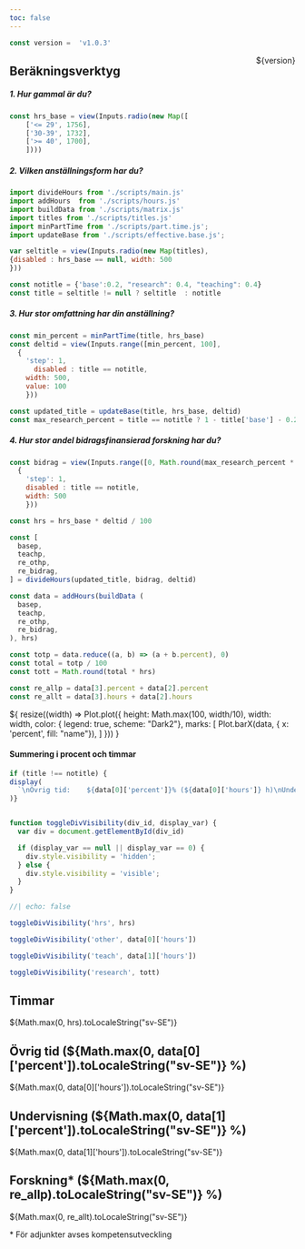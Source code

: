 ```yaml
---
toc: false
---
```


```js
const version =  'v1.0.3'
```

<div style="float: right" >${version}</div>
<h2>Beräkningsverktyg</h2>

<!-- Text? -->

<h5>1. Hur gammal är du?</h5>

```js
const hrs_base = view(Inputs.radio(new Map([
    ['<= 29', 1756],
    ['30-39', 1732],
    ['>= 40', 1700],
    ])))

```

<h5>2. Vilken anställningsform har du?</h5>


```js
import divideHours from './scripts/main.js'
import addHours  from './scripts/hours.js'
import buildData from './scripts/matrix.js'
import titles from './scripts/titles.js'
import minPartTime from './scripts/part.time.js';
import updateBase from './scripts/effective.base.js';
```

```js
var seltitle = view(Inputs.radio(new Map(titles),
{disabled : hrs_base == null, width: 500
}))
```

```js
const notitle = {'base':0.2, "research": 0.4, "teaching": 0.4}
const title = seltitle != null ? seltitle  : notitle
```

<h5>3. Hur stor omfattning har din anställning?</h5>

```js
const min_percent = minPartTime(title, hrs_base)
const deltid = view(Inputs.range([min_percent, 100],
  {
    'step': 1,
      disabled : title == notitle,
    width: 500,
    value: 100
    }))
```

```js
const updated_title = updateBase(title, hrs_base, deltid)
const max_research_percent = title == notitle ? 1 - title['base'] - 0.2 : (deltid*0.8)/100 - title['base']
```

<h5>4. Hur stor andel bidragsfinansierad forskning har du?</h5>

```js
const bidrag = view(Inputs.range([0, Math.round(max_research_percent * 100) +1],
  {
    'step': 1,
    disabled : title == notitle,
    width: 500
    }))
```


```js
const hrs = hrs_base * deltid / 100
```


```js
const [
  basep,
  teachp,
  re_othp,
  re_bidrag,
] = divideHours(updated_title, bidrag, deltid)
```

```js
const data = addHours(buildData (
  basep,
  teachp,
  re_othp,
  re_bidrag,
), hrs)
```

```js
const totp = data.reduce((a, b) => (a + b.percent), 0)
const total = totp / 100
const tott = Math.round(total * hrs)

const re_allp = data[3].percent + data[2].percent
const re_allt = data[3].hours + data[2].hours

```



<div class="grid grid-cols-1">
  <div class="card">${
    resize((width) => Plot.plot({
      height: Math.max(100, width/10),
      width: width,
      color: { legend: true, scheme: "Dark2"},
      marks: [
        Plot.barX(data, {
          x: 'percent', fill: "name"}),
      ]
    }))
  }</div>
</div>


<h4>  Summering i procent och timmar </h4>


```js
if (title !== notitle) {
display(
  `\nÖvrig tid:    ${data[0]['percent']}% (${data[0]['hours']} h)\nUndervisning: ${data[1]['percent']}% (${data[1]['hours']} h)\nForskning:    ${re_allp}% (${re_allt} h)\n    Varav bidrag:    ${data[3]['percent']}% (${data[3]['hours']} h)\n    Varav Fakultet*: ${data[2]['percent']}% (${data[2]['hours']} h)\n\nTotal: ${totp}% (${tott} h)`
)}
```


<style>

.hero {
  display: flex;
  flex-direction: column;
  align-items: center;
  font-family: var(--sans-serif);
  margin: 4rem 0 8rem;
  text-wrap: balance;
  text-align: center;
}

.hero h1 {
  margin: 1rem 0;
  padding: 1rem 0;
  max-width: none;
  font-size: 14vw;
  font-weight: 900;
  line-height: 1;
  background: linear-gradient(30deg, var(--theme-foreground-focus), currentColor);
  -webkit-background-clip: text;
  -webkit-text-fill-color: transparent;
  background-clip: text;
}

.hero h2 {
  margin: 0;
  max-width: 34em;
  font-size: 20px;
  font-style: initial;
  font-weight: 500;
  line-height: 1.5;
  color: var(--theme-foreground-muted);
}

@media (min-width: 640px) {
  .hero h1 {
    font-size: 90px;
  }
}

</style>


```js

function toggleDivVisibility(div_id, display_var) {
  var div = document.getElementById(div_id)

  if (display_var == null || display_var == 0) {
    div.style.visibility = 'hidden';
  } else {
    div.style.visibility = 'visible';
  }
}

```

```js
//| echo: false

toggleDivVisibility('hrs', hrs)

toggleDivVisibility('other', data[0]['hours'])

toggleDivVisibility('teach', data[1]['hours'])

toggleDivVisibility('research', tott)

```



<div class="grid grid-cols-4 gap-4">
  </div>

  <div class="card" id=hrs>
    <h2>Timmar</h2>
    <span class="big">${Math.max(0, hrs).toLocaleString("sv-SE")}</span>
  </div>

  <div class="card" id=other>
    <h2>Övrig tid (${Math.max(0, data[0]['percent']).toLocaleString("sv-SE")} %)</h2>
    <span class="big">${Math.max(0, data[0]['hours']).toLocaleString("sv-SE")}</span>
  </div>

  <div class="card" id=teach>
    <h2>Undervisning (${Math.max(0, data[1]['percent']).toLocaleString("sv-SE")} %)</h2>
    <span class="big">${Math.max(0, data[1]['hours']).toLocaleString("sv-SE")}</span>
  </div>

  <div class="card" id=research>
    <h2>Forskning* (${Math.max(0, re_allp).toLocaleString("sv-SE")} %)</h2>
    <span class="big">${Math.max(0, re_allt).toLocaleString("sv-SE")}</span>
  </div>


</div>

\* För adjunkter avses kompetensutveckling
